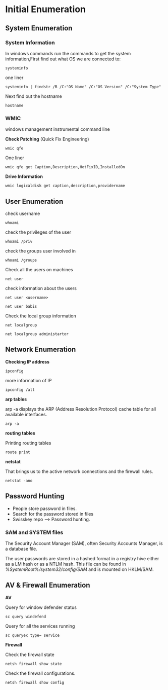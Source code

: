 # Initial Enumeration

## System Enumeration
### System Information

In windows commands run the commands to get the system information,First find out what OS we are connected to:

```
systeminfo
```

one liner

```
systeminfo | findstr /B /C:"OS Name" /C:"OS Version" /C:"System Type"
```

 Next find out the hostname
 
```
hostname
```

### WMIC 

windows management instrumental command line 

**Check Patching** (Quick Fix Engineering)

```
wmic qfe
```

One liner

```
wmic qfe get Caption,Description,HotFixID,InstalledOn
```


**Drive Information**

```
wmic logicaldisk get caption,description,providername
```

## User Enumeration

check username

```
whoami
```

check the privileges of the user

```
whoami /priv
```

check the groups user involved in

```
whoami /groups
```

Check all the users on machines

```
net user
```

check information about the users 

```
net user <username>
```

```
net user babis
```

Check the local group information

```
net localgroup
```

```
net localgroup administartor
```

## Network Enumeration

**Checking IP address**

```
ipconfig
```

more information of IP

```
ipconfig /all
```

**arp tables**

arp -a displays the ARP  (Address Resolution Protocol) cache table for all available interfaces.

```
arp -a
```

**routing tables**

Printing routing tables

```
route print
```

**netstat**

That brings us to the active network connections and the firewall rules.

```
netstat -ano
```
   
## Password Hunting

- People store password in files.
- Search for the password stored in files
- Swisskey repo --> Password hunting.
### SAM and SYSTEM files

The Security Account Manager (SAM), often Security Accounts Manager, is a database file. 

The user passwords are stored in a hashed format in a registry hive either as a LM hash or as a NTLM hash. This file can be found in *%SystemRoot%/system32/config/SAM* and is mounted on HKLM/SAM.

## AV & Firewall Enumeration

**AV**

Query for window defender status

```
sc query windefend
```


Query for all the services running

```
sc queryex type= service
```

**Firewall**

Check the firewall state 

```
netsh firewall show state
```

Check the firewall configurations.

```
netsh firewall show config
```
